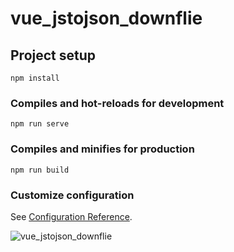 # vue_jstojson_downflie

## Project setup

```
npm install
```

### Compiles and hot-reloads for development

```
npm run serve
```

### Compiles and minifies for production

```
npm run build
```

### Customize configuration

See [Configuration Reference](https://cli.vuejs.org/config/).

![vue_jstojson_downflie](https://img-blog.csdnimg.cn/2638a5187be94c04a1422238cd9e9e77.gif)
